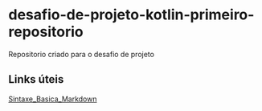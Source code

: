 # desafio-de-projeto-kotlin-primeiro-repositorio 
Repositorio criado para o desafio de projeto

## Links úteis
[Sintaxe_Basica_Markdown](https://www.markdownguide.org/basic-syntax/)
